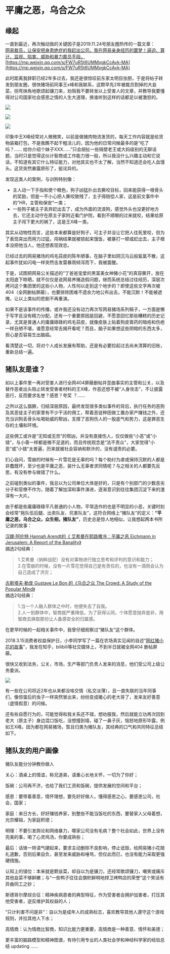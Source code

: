 # 平庸之恶，乌合之众

## 缘起

一直到最近，再次触动我的关键因子是2019.11.24号朋友圈热传的一篇文章：  
[网易裁员，让保安把身患绝症的我赶出公司。我在网易亲身经历的噩梦！逼迫、算计、监视、陷害、威胁和暴力裁员手段。](https://mp.weixin.qq.com/s/FW7uR5t6UMMxgkCcAvk-MA)[https://mp.weixin.qq.com/s/FW7uR5t6UMMxgkCcAvk-MA](https://mp.weixin.qq.com/s/FW7uR5t6UMMxgkCcAvk-MA)

此时距离我辞职已经2年多过去，我还是很惊叹前东家太明目张胆，于是将帖子转发到朋友圈，很快猪场前同事王x峰和我联系，这颗早先2年被裁员割掉的大韭菜，拐弯抹角地歌颂起镰刀来，劝阻我不要转发以上受害人的文章，并教导我要懂得对公司国家社会感恩之情的人生大道理，换谁听到这样的话都足以被激怒的。

![](../../../.gitbook/assets/wsf1.png)

![](../../../.gitbook/assets/wsf2.png)

![](../../../.gitbook/assets/wsf3.png)

印象中王X峰经常对人微微笑，以前是做猪肉物流发货的，每天工作内容就是给货物装箱打包，不是我瞧不起干粗活儿的，因为他的日常问候最多的是“吃了吗？…… 给你介绍个妹子XXX……”只会胡扯一些隔壁老王或大妈级别的无聊话题，当时只是觉得这伙计智商或工作能力很一般，所以我没什么兴趣主动和它说话，不知道有其它什么特征能力，对他其实也不太了解，当然不知道还会吃人血馒头。这货突然暴露原形了，挺诧异的。

发现这类人的案例，与训狗特别像：

* 主人动一下手指和使个眼色，狗子凶猛扑出去撕咬目标，回来能获得一根骨头的奖励，但是一不小心把人撕咬致残了，主子得赔偿人家，这是前文事件中的”HR，主管和保安“一类；
* 一些狗子被主子丢弃赶出去了，成为外面的流浪狗，感觉外头也没更好地方去，它还主动守在原主子家附近看门护院，看到不顺眼的过来就咬，结果给原主子闯下更大的祸了，这是王X峰一类。

其实从动物性而言，这些本来都算是好狗子，可主子并没让它把人往死里咬，但为了表现突出而用力过猛，闯祸结果就被锁起来饿饭，被暴打一顿或赶出去，主子根本没把他当人，他还想表现效忠。

已经过去的网易猪场的鸡毛蒜皮的陈年陋事，在脑子里如阴沉乌云般氤氲不散，这起事件犹如闪电一样突然击发雷暴雨倾泻而下，我被震醒。

于是，试图把网易公关描述的“丁爸爸宠爱的黑富美女神猪小花”的真容撕开，放在太阳底下晾晒，就不仅仅是说网易养猪造假问题，继而系统总结过往经历，深层次拷问这个集团里的这些小人物，人性何以走到这个地步的？即使这些文字再次被404（全网删帖屏蔽），也要排除困难不遗余力地公布出去，不能沉默！不能被遮掩，让以上类似的悲剧不再重演。

如果不是该事件的传播，或许我还没有动力再次写网易猪场系列稿子，一方面是懒于写字且没有精力分配，还有一个重要原因是回避，不愿意回忆那些糟糕的历史记录，尤其是普通人的庸庸碌碌的鸡毛蒜皮，就像皮肤上贴着狗皮膏药的暗疮和伤疤一样丑陋不堪，谁愿意经常去揭开看呢？而且，脑子如果想这些阴暗的东西太多，担心是否容易生出脑癌。

看清楚这一切，将对个人成长发展有帮助，还是有必要捡起过去尚未清算的旧账，重新总结一遍。

## 猪队友是谁？

如以上事件里一再对受害人进行全网404屏蔽删帖并歪曲事实的主管和公关，以及替作恶者出头阻止转发受害者材料的王X峰，作恶还想不被“人身攻击”，不让披露恶行，反而要求名誉？感恩？夸奖 ？……

之所以这么猖獗，归结深层原因，最终发现很多类似事件的背后，执行任务的恶狗及其恶徒主子的家里有不少干活的佣工，帮着恶徒种田做工置办家产赚钱之外，还充当训狗丢骨头吆喝助威的帮凶，支撑了恶狗伤人的一股底气和势力，这是罪恶生存的土壤和环境。

这些佣工或许是“无知或无奈”的帮凶，并没有直接伤人，仅仅做些“小恶”或”小错“，与小善一样都是微不足道的，而且传统观念是“法不责众”，大家觉得”小恶“或”小错“太普遍，历来就被社会容纳和默许的，没有谴责的必要。

扪心自问，雪崩的时候有一片雪花是无辜的吗？每个助纣为虐或保持沉默的人都是非蠢既坏，至少也是平庸之恶，装什么无辜者求同情呢？与之相关的人都要先反思，有没有参与做错了什么。

之前碰到类似的事件，我总以为公司单位大体是好的，只是有个别部门的少数恶劣分子和官僚不作为，随着了解加深和事件演进，逐渐意识到往往集团沉淀下来的渣滓有一大片。

由于都是些庸庸碌碌平凡普通的小人物，平常造作的也是不明显的小恶，关键时刻会经常“拖队伍后腿、出卖队友、坑害队友”，这符合网络上“猪队友”的定义：**“平庸之恶，乌合之众，众生相，猪队友”**，历史总是惊人地相似，让我想起两本书所记录的故事：

[汉娜·阿伦特 Hannah Arendt的《 艾希曼在耶路撒冷：平庸之恶 Eichmann in Jerusalem: A Report of the Banality》](https://github.com/lizi-in/blog/tree/cc233bf1ba90f75b16ebcf3f3dfc99245012ad72/subject/26834183/README.md)  
摘选2句经典：

> 1.艾希曼（纳粹战犯）没有对事物进行独立思考和评判的意识和能力；  
> 2.在雪崩的时候，没有一片雪花觉得自己是有责任的，也没有一滴雨会认为自己造成了洪灾；

[古斯塔夫·勒庞 Gustave Le Bon 的《乌合之众 The Crowd: A Study of the Popular Mind》 ](https://book.douban.com/subject/1012611/)  
摘选2句经典：

> 1.当一个人融入群体之中时，他便失去了自我。  
> 2.人一到群体中，智商就严重降低，为了获得认同，个体愿意抛弃是非，用智商去换取那份让人备感安全的归属感。

在更早时候的一起相关事件中，我曾仔细观察过“猪队友”这个群体。

2018.3.15消费者权益保护日，小李同学写了一篇在农场真实见闻的自述“[网红猪小花的故事](https://github.com/li-in/blog/blob/gh-pages/blogarch/wy/pigstory.md)”，我发在知乎，bilibili等社交媒体上，不到半日就被全网404 删帖屏蔽。

很快又收到法务，公关，市场，生产等部门负责人发来的消息，他们受公司上级公务委派。

![](../../../.gitbook/assets/lb.png)

有一些在公司将近2年也从来都没啥交情（私交淡薄），且一直失联的当年同事们，像惊蛰后的虫子一样突然冒出来，纷纷变成暖心的老大哥了，发来友好善意（虚情假意）的问候。

还有些自愿行为的，可能觉得和我关系还不错，想劝服我，然后就能立功再次回到老大（原主子）身边混口饭吃，没想撞到墙，碰了一鼻子灰，恼怒地原形毕露，例如王X峰。因为都在网易猪场，暂且归类为猪队友，其经典的口气和共同特征总结如下。

## 猪队友的用户画像

猪队友能分分钟教你做人

关心：酒桌上的情谊，称兄道弟，语重心长地关怀，一切为了你好；

饭碗：公司再不济，也给了我们工资和饭碗，提供发展的空间和平台；

感恩：要带着善意，情怀理想，要先好好做人，懂得感恩之心，要感恩公司，社会，国家；

家庭：来日方长，好好赚钱养家，别整些不能当饭吃的东西，要替家人父母着想，光宗耀祖，为家庭积德；

明理：不要引发舆论和网络暴力，哪家公司没有毛病？整个社会如此，世界上没有完美的事，喝了心灵鸡汤，你要成熟些；

最后：话锋一转语气硬起来，要求主动删除不良影响，停止诋毁，给网易猪小花赔礼道歉，否则后果自负，甚至发来威胁和唾骂，但仅此而已，也没有能力采取更强硬措施。

认知上的错位：本来就是颗韭菜，却自以为是镰刀，还经常歌颂镰刀，嘲笑或痛斥其他韭菜不够鲜嫩；与“一些鸭子往往会旗帜鲜明地捍卫烤鸭店的荣誉”这个笑话有异曲同工之妙；

斯德哥尔摩综合征：精神疾病患者的典型特征，作为受害者会拥护加害者，打压其他受害者，逆反维护其权益的人；

“只计利害不问是非“：自以为是成年人的成熟标志，喜欢教导其他人遵守这个游戏规则，并拉其他人下水；

高情商：认为情商比智商，知识比能力更重要，高情商是一种善意、情怀和美德；

更丰富的脑路模型和精神图谱，有待引用专业的人类社会学和神经科学家的经验总结 updating ……

